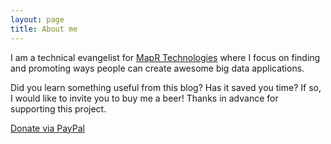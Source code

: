 ```yaml
---
layout: page
title: About me
---
```


I am a technical evangelist for [MapR Technologies](http://www.mapr.com) where I focus on finding and promoting ways people can create awesome big data applications.


<div class="main-explain-area padding-override jumbotron">
  <p class="margin-override font-override">
  	Did you learn something useful from this blog? Has it saved you time? If so, I would like to invite you to buy me a beer! Thanks in advance for supporting this project.</p>
  <div id="paypalbtn">
    <a class="btn btn-primary btn" href="https://www.paypal.me/iandownard/3.5">Donate via PayPal</a>
  </div>
</div>


